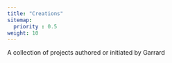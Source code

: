 ```yaml
---
title: "Creations"
sitemap:
  priority : 0.5
weight: 10
---
```

<p>A collection of projects authored or initiated by Garrard</p>